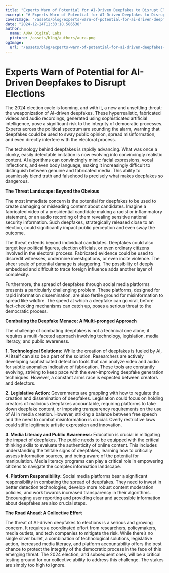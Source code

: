 ```yaml
---
title: "Experts Warn of Potential for AI-Driven Deepfakes to Disrupt Elections"
excerpt: "# Experts Warn of Potential for AI-Driven Deepfakes to Disrupt Elections  The 2024 election cycle is looming, and with it, a new and unsettling threat"
coverImage: "/assets/blog/experts-warn-of-potential-for-ai-driven-deepfakes-to-disrupt-elections.jpg"
date: "2024-12-24T11:33:18.586538"
author:
  name: AURA Digital Labs
  picture: /assets/blog/authors/aura.png
ogImage:
  url: "/assets/blog/experts-warn-of-potential-for-ai-driven-deepfakes-to-disrupt-elections.jpg"
---
```


# Experts Warn of Potential for AI-Driven Deepfakes to Disrupt Elections

The 2024 election cycle is looming, and with it, a new and unsettling threat: the weaponization of AI-driven deepfakes.  These hyperrealistic, fabricated videos and audio recordings, generated using sophisticated artificial intelligence, pose a significant risk to the integrity of democratic processes.  Experts across the political spectrum are sounding the alarm, warning that deepfakes could be used to sway public opinion, spread misinformation, and even directly interfere with the electoral process.

The technology behind deepfakes is rapidly advancing.  What was once a clunky, easily detectable imitation is now evolving into convincingly realistic content.  AI algorithms can convincingly mimic facial expressions, vocal inflections, and even body language, making it increasingly difficult to distinguish between genuine and fabricated media. This ability to seamlessly blend truth and falsehood is precisely what makes deepfakes so dangerous.

**The Threat Landscape: Beyond the Obvious**

The most immediate concern is the potential for deepfakes to be used to create damaging or misleading content about candidates. Imagine a fabricated video of a presidential candidate making a racist or inflammatory statement, or an audio recording of them revealing sensitive national security information.  Such deepfakes, strategically released close to an election, could significantly impact public perception and even sway the outcome.

The threat extends beyond individual candidates.  Deepfakes could also target key political figures, election officials, or even ordinary citizens involved in the electoral process.  Fabricated evidence could be used to discredit witnesses, undermine investigations, or even incite violence.  The sheer scale of potential damage is staggering.  The possibility of deeply embedded and difficult to trace foreign influence adds another layer of complexity.

Furthermore, the spread of deepfakes through social media platforms presents a particularly challenging problem.  These platforms, designed for rapid information dissemination, are also fertile ground for misinformation to spread like wildfire.  The speed at which a deepfake can go viral, before fact-checking mechanisms can catch up, poses a serious threat to the democratic process.

**Combating the Deepfake Menace: A Multi-pronged Approach**

The challenge of combating deepfakes is not a technical one alone; it requires a multi-faceted approach involving technology, legislation, media literacy, and public awareness.

**1. Technological Solutions:** While the creation of deepfakes is fueled by AI, AI itself can also be a part of the solution.  Researchers are actively developing sophisticated detection tools that can analyze video and audio for subtle anomalies indicative of fabrication.  These tools are constantly evolving, striving to keep pace with the ever-improving deepfake generation techniques.  However, a constant arms race is expected between creators and detectors.

**2. Legislative Action:**  Governments are grappling with how to regulate the creation and dissemination of deepfakes.  Legislation could focus on holding creators of malicious deepfakes accountable, requiring platforms to take down deepfake content, or imposing transparency requirements on the use of AI in media creation. However, striking a balance between free speech and the need to combat misinformation is crucial.  Overly restrictive laws could stifle legitimate artistic expression and innovation.

**3. Media Literacy and Public Awareness:**  Education is crucial in mitigating the impact of deepfakes.  The public needs to be equipped with the critical thinking skills to evaluate the authenticity of online content.  This includes understanding the telltale signs of deepfakes, learning how to critically assess information sources, and being aware of the potential for manipulation.  Media literacy programs can play a critical role in empowering citizens to navigate the complex information landscape.

**4. Platform Responsibility:** Social media platforms bear a significant responsibility in combating the spread of deepfakes.  They need to invest in better detection technologies, develop more robust content moderation policies, and work towards increased transparency in their algorithms.  Encouraging user reporting and providing clear and accessible information about deepfakes are also crucial steps.


**The Road Ahead: A Collective Effort**

The threat of AI-driven deepfakes to elections is a serious and growing concern.  It requires a coordinated effort from researchers, policymakers, media outlets, and tech companies to mitigate the risk.  While there’s no single silver bullet, a combination of technological solutions, legislative action, increased media literacy, and platform accountability offers the best chance to protect the integrity of the democratic process in the face of this emerging threat. The 2024 election, and subsequent ones, will be a critical testing ground for our collective ability to address this challenge.  The stakes are simply too high to ignore.

